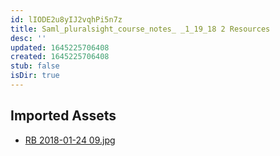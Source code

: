 ```yaml
---
id: lIODE2u8yIJ2vqhPi5n7z
title: Saml_pluralsight_course_notes_ _1_19_18 2 Resources
desc: ''
updated: 1645225706408
created: 1645225706408
stub: false
isDir: true
---
```

## Imported Assets
- [RB 2018-01-24 09.jpg](/assets/rb-2018-01-24-09.jpg)
